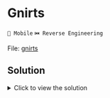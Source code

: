 # Gnirts

`📱 Mobile` `⏮️ Reverse Engineering`

File: [gnirts](gnirts.apk)

## Solution

<details>
    <summary>Click to view the solution</summary>

1. First, we need to extract the APK file. We can do this by changing the extension of the file to `.zip` and decompile simply by extracting the contents.

2. Let's follow the code in FlagChecker class.

    - the flag has to start with `FLAG{` and end with `}`.
    - the length of the "core" of the flag has to be 26 characters (31 - 5 from the subscring function).
    - foo() returns "-" and the flag is split into 4 parts.
    - the first part has to be lowercase.
    - the third part has to be uppercase.
    - the fourth part has to be alphanumeric.
    - the fourth part has to contain exactly "11xXx1111" where 1 is any number, x is any lowercase letter and X is any uppercase letter.

3. Next, we need to solve some functions. The first one is:

    ```java
    me(ctx, dh(gs(ctx.getString(R.string.ct1), ctx.getString(R.string.k1)), ps[0]), ctx.getString(R.string.t1))
    ```

    `R.string.ct1` means we need to find the file `strings.xml` and look for the string with the id `ct1`. The same goes for `R.string.k1` and `R.string.t1`.

    We have `xwe`, `53P` and `82f5c1c9be89c68344d5c6bcf404c804` respectively.

    To simplify the execution of the function we can write java script with all the strings already substituted and then brute force the flag.

4. The solution code can be found [here](solution/Solve.java). Execute the following commands to start the program:

    ```bash
    javac Solve.java
    java Solve
    ```

5. The flag is `FLAG{sic-parvis-MAGNA-28jAn1596}`.

</details>
